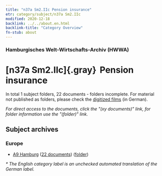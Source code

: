 ```yaml
---
title: "n37a Sm2.IIc Pension insurance"
etr: category/subject/n37a Sm2.IIc
modified: 2020-12-18
backlink: ../../about.en.html
backlink-title: "Category Overview"
fn-stub: about
---
```


### Hamburgisches Welt-Wirtschafts-Archiv (HWWA)
# [n37a Sm2.IIc]{.gray}&#8201; Pension insurance&#160; 





In total 1 subject folders, 22 documents - folders incomplete.
For material not published as folders, please check the [digitized films](/film/h1_sh) (in German).

_For direct access to the documents, click the "(xy documents)" link, for folder information use the "(folder)" link._

## Subject archives



### Europe

- [A9 Hamburg](../../../geo/about.en.html#A9) (<a href="https://dfg-viewer.de/show/?tx_dlf[id]=https://pm20.zbw.eu/mets/sh/1409xx/140905/1996xx/199609/public.mets.en.xml" target="_blank">22 documents</a>) ([folder](http://purl.org/pressemappe20/folder/sh/140905,199609))


_* The English category label is an unchecked automated translation of the German label._

